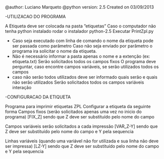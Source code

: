 ﻿@author: Luciano Marqueto
@python version: 2.5
Created on 03/09/2013

-UTILIZACAO DO PROGRAMA

A Etiqueta deve ser colocada na pasta ”etiquetas”
Caso o computador não tenha python instalado rodar o instalador python-2.5
Executar PrintZpl.py
 - Caso seja executado com linha de comando o nome da etiqueta pode ser passada  como parâmetro
Caso não seja enviado por parâmetro o programa ira solicitar o nome da etiqueta. 
 - Não é necessário informar a pasta apenas o nome e a extenção (ex: etiqueta.txt)
Serão solicitados todos os campos fixos
O programa deve perguntar, caso encontre campos variáveis, se serão utilizados todos os campos
 - caso não serão todos utilizados deve ser informado quais serão e quais não serão utilizados
Serão solicitados todos os campos variáveis interação 

-CONFIGURACAO DA ETIQUETA

Programa para imprimir etiquetas ZPL
Configurar a etiqueta da seguinte forma
Campos fixos (serão solicitados apenas uma vez no inicio do programa)
[FIX_Z] sendo que Z deve ser substituído pelo nome do campo

Campos variáveis serão solicitados a cada impressão
[VAR_Z-Y] sendo que Z deve ser substituído pelo nome do campo e Y pela sequencia

Linhas variáveis (quando uma variável não for utilizada e sua linha não deve ser impressa)
[LZ-Y] sendo que Z deve ser substituído pelo nome do campo e Y pela sequencia
